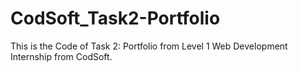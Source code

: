 # CodSoft_Task2-Portfolio
This is the Code of Task 2: Portfolio from Level 1 Web Development Internship from CodSoft.
